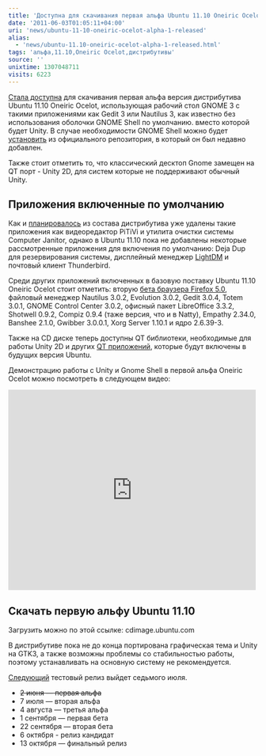 ```yaml
---
title: 'Доступна для скачивания первая альфа Ubuntu 11.10 Oneiric Ocelot'
date: '2011-06-03T01:05:11+04:00'
uri: 'news/ubuntu-11-10-oneiric-ocelot-alpha-1-released'
alias: 
  - 'news/ubuntu-11.10-oneiric-ocelot-alpha-1-released.html'
tags: 'альфа,11.10,Oneiric Ocelot,дистрибутивы'
source: ''
unixtime: 1307048711
visits: 6223
---
```

[Стала доступна](https://wiki.ubuntu.com/OneiricOcelot/TechnicalOverview/Alpha1) для скачивания первая альфа версия дистрибутива Ubuntu 11.10 Oneiric Ocelot, использующая рабочий стол GNOME 3 с такими приложениями как Gedit 3 или Nautilus 3, как известно без использования оболочки GNOME Shell по умолчанию. вместо которой будет Unity. В случае необходимости GNOME Shell можно будет [установить](news/gnome-shell-is-finally-available) из официального репозитория, в который он был недавно добавлен.

Также стоит отметить то, что классический десктоп Gnome замещен на QT порт - Unity 2D, для систем которые не поддерживают обычный Unity.

## Приложения включенные по умолчанию

Как и [планировалось](news/overview-uds-changes-in-ubuntu-11-10) из состава дистрибутива уже удалены такие приложения как видеоредактор PiTiVi и утилита очистки системы Computer Janitor, однако в Ubuntu 11.10 пока не добавлены некоторые рассмотренные приложения для включения по умолчанию: Deja Dup для резервирования системы, дисплейный менеджер [LightDM](news/lightdm-default-display-manager-ubuntu-11-10) и почтовый клиент Thunderbird.

Среди других приложений включенных в базовую поставку Ubuntu 11.10 Oneiric Ocelot стоит отметить: вторую [бета браузера Firefox 5.0](apps/firefox-5-beta-in-ubuntu-ppa), файловый менеджер Nautilus 3.0.2, Evolution 3.0.2, Gedit 3.0.4, Totem 3.0.1, GNOME Control Center 3.0.2, офисный пакет LibreOffice 3.3.2, Shotwell 0.9.2, Compiz 0.9.4 (таже версия, что и в Natty), Empathy 2.34.0, Banshee 2.1.0, Gwibber 3.0.0.1, Xorg Server 1.10.1 и ядро 2.6.39-3.

Также на CD диске теперь доступны QT библиотеки, необходимые для работы Unity 2D и других [QT приложений](news/qt-applications-ubuntu-11-10), которые будут включены в будущих версия Ubuntu.

Демонстрацию работы с Unity и Gnome Shell в первой альфа Oneiric Ocelot можно посмотреть в следующем видео:

<iframe width="500" height="405" src="https://www.youtube.com/embed/kUbx9cCL5MQ" frameborder="0" allowfullscreen=""></iframe>

## Скачать первую альфу Ubuntu 11.10

Загрузить можно по этой ссылке: cdimage.ubuntu.com

В дистрибутиве пока не до конца портирована графическая тема и Unity на GTK3, а также возможны проблемы со стабильностью работы,  поэтому устанавливать на основную систему не рекомендуется.

[Следующий](news/releaseschedule-ubuntu-11-10-oneiric-ocelot) тестовый релиз выйдет седьмого июля.

*   <del>2 июня — первая альфа</del>
*   7 июля — вторая альфа
*   4 августа — третья альфа
*   1 сентября — первая бета
*   22 сентября — вторая бета
*   6 октября - релиз кандидат
*   13 октября — финальный релиз
